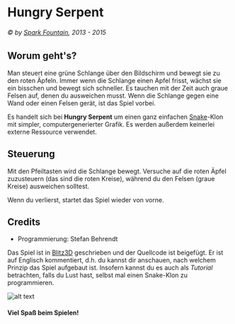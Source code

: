 # Hungry Serpent
###### © by [Spark Fountain](http://sparkfountain.de/), 2013 - 2015

## Worum geht's?
Man steuert eine grüne Schlange über den Bildschirm und bewegt sie zu den roten Äpfeln.
Immer wenn die Schlange einen Apfel frisst, wächst sie ein bisschen und bewegt sich 
schneller. Es tauchen mit der Zeit auch graue Felsen auf, denen du ausweichen musst. 
Wenn die Schlange gegen eine Wand oder einen Felsen gerät, ist das Spiel vorbei.

Es handelt sich bei **Hungry Serpent** um einen ganz einfachen 
[Snake](https://en.wikipedia.org/wiki/Snake_%28video_game%29)-Klon mit simpler, 
computergenerierter Grafik. Es werden außerdem keinerlei externe Ressource verwendet.

## Steuerung
Mit den Pfeiltasten wird die Schlange bewegt. Versuche auf die roten Äpfel zuzusteuern 
(das sind die roten Kreise), während du den Felsen (graue Kreise) ausweichen solltest.

Wenn du verlierst, startet das Spiel wieder von vorne.

## Credits
* Programmierung: Stefan Behrendt

Das Spiel ist in [Blitz3D](http://www.blitzbasic.com/Products/blitz3d.php) geschrieben 
und der Quellcode ist beigefügt. Er ist auf Englisch kommentiert, d.h. du kannst dir 
anschauen, nach welchem Prinzip das Spiel aufgebaut ist. Insofern kannst du es auch 
als *Tutorial* betrachten, falls du Lust hast, selbst mal einen Snake-Klon zu 
programmieren.

![alt text](http://www.blitzbasic.com/img/blitz3d.png "Blitz3D")

#### Viel Spaß beim Spielen!